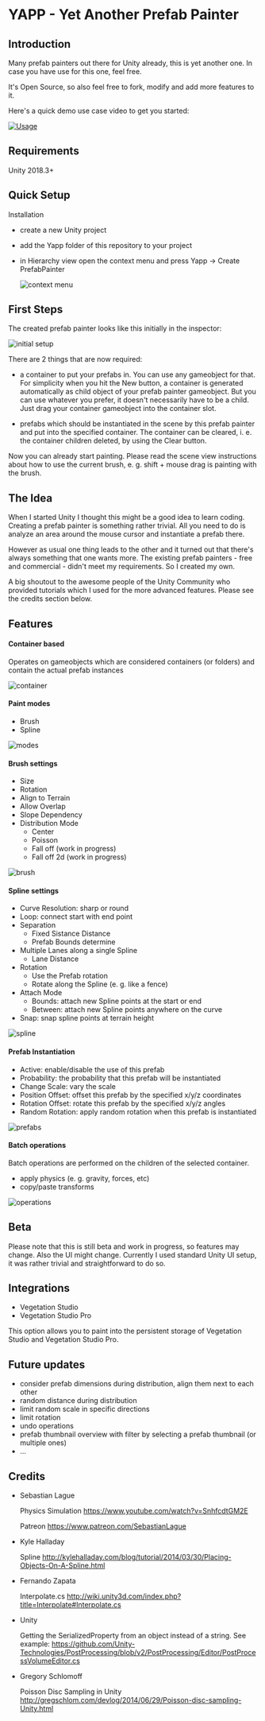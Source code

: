 # YAPP - Yet Another Prefab Painter

## Introduction

Many prefab painters out there for Unity already, this is yet another one. In case you have use for this one, feel free. 

It's Open Source, so also feel free to fork, modify and add more features to it.

Here's a quick demo use case video to get you started:

[![Usage](http://img.youtube.com/vi/-FZct3dVOW4/0.jpg)](https://www.youtube.com/watch?v=-FZct3dVOW4)

## Requirements

Unity 2018.3+

## Quick Setup

Installation

* create a new Unity project

* add the Yapp folder of this repository to your project

* in Hierarchy view open the context menu and press Yapp -> Create PrefabPainter
 
  ![context menu](https://user-images.githubusercontent.com/10963432/69490355-ed6d6f00-0e86-11ea-91a7-1762cee5b5c9.png)

## First Steps

The created prefab painter looks like this initially in the inspector:

![initial setup](https://user-images.githubusercontent.com/10963432/69490407-a2079080-0e87-11ea-838a-7be118d61267.png)

There are 2 things that are now required:

* a container to put your prefabs in. You can use any gameobject for that. For simplicity when you hit the New button, a container is generated automatically as child object of your prefab painter gameobject. But you can use whatever you prefer, it doesn't necessarily have to be a child. Just drag your container gameobject into the container slot.

* prefabs which should be instantiated in the scene by this prefab painter and put into the specified container. The container can be cleared, i. e. the container children deleted, by using the Clear button.

Now you can already start painting. Please read the scene view instructions about how to use the current brush, e. g. shift + mouse drag is painting with the brush.

## The Idea

When I started Unity I thought this might be a good idea to learn coding. Creating a prefab painter is something rather trivial. All you need to do is analyze an area around the mouse cursor and instantiate a prefab there.

However as usual one thing leads to the other and it turned out that there's always something that one wants more. The existing prefab painters - free and commercial - didn't meet my requirements. So I created my own. 

A big shoutout to the awesome people of the Unity Community who provided tutorials which I used for the more advanced features. Please see the credits section below.

## Features

#### Container based

Operates on gameobjects which are considered containers (or folders) and contain the actual prefab instances

![container](https://user-images.githubusercontent.com/10963432/69490829-67a0f200-0e8d-11ea-9c08-f8129a99ab7e.png)

#### Paint modes

  * Brush 
  * Spline

![modes](https://user-images.githubusercontent.com/10963432/69490836-78e9fe80-0e8d-11ea-86f0-aeb41ca64206.png) 

#### Brush settings

  * Size
  * Rotation
  * Align to Terrain
  * Allow Overlap
  * Slope Dependency
  * Distribution Mode
    * Center
    * Poisson
    * Fall off (work in progress)
    * Fall off 2d (work in progress)

![brush](https://user-images.githubusercontent.com/10963432/69490834-78516800-0e8d-11ea-9b2f-3632b93e74ef.png)

####  Spline settings

  * Curve Resolution: sharp or round
  * Loop: connect start with end point
  * Separation
    * Fixed Sistance Distance
    * Prefab Bounds determine
  * Multiple Lanes along a single Spline
    * Lane Distance
  * Rotation
    * Use the Prefab rotation
    * Rotate along the Spline (e. g. like a fence)
  * Attach Mode
    * Bounds: attach new Spline points at the start or end
    * Between: attach new Spline points anywhere on the curve
  * Snap: snap spline points at terrain height

![spline](https://user-images.githubusercontent.com/10963432/69490838-78e9fe80-0e8d-11ea-8fff-2d2d58b2cc72.png)

####  Prefab Instantiation
  * Active: enable/disable the use of this prefab
  * Probability: the probability that this prefab will be instantiated
  * Change Scale: vary the scale
  * Position Offset: offset this prefab by the specified x/y/z coordinates
  * Rotation Offset: rotate this prefab by the specified x/y/z angles
  * Random Rotation: apply random rotation when this prefab is instantiated

![prefabs](https://user-images.githubusercontent.com/10963432/69490835-78516800-0e8d-11ea-89d0-aeb3bd16a114.png)

####  Batch operations

Batch operations are performed on the children of the selected container.

  * apply physics (e. g. gravity, forces, etc) 
  * copy/paste transforms

![operations](https://user-images.githubusercontent.com/10963432/69490837-78e9fe80-0e8d-11ea-8248-0a46063ab913.png)


## Beta

Please note that this is still beta and work in progress, so features may change. Also the UI might change. Currently I used standard Unity UI setup, it was rather trivial and straightforward to do so.

## Integrations

 - Vegetation Studio 
 - Vegetation Studio Pro 

This option allows you to paint into the persistent storage of Vegetation Studio and Vegetation Studio Pro.

## Future updates

+ consider prefab dimensions during distribution, align them next to each other
+ random distance during distribution
+ limit random scale in specific directions
+ limit rotation
+ undo operations
+ prefab thumbnail overview with filter by selecting a prefab thumbnail (or multiple ones)
+ ...

## Credits

- Sebastian Lague
  
  Physics Simulation
  https://www.youtube.com/watch?v=SnhfcdtGM2E

  Patreon
  https://www.patreon.com/SebastianLague

- Kyle Halladay

  Spline
  http://kylehalladay.com/blog/tutorial/2014/03/30/Placing-Objects-On-A-Spline.html

- Fernando Zapata

  Interpolate.cs
  http://wiki.unity3d.com/index.php?title=Interpolate#Interpolate.cs

- Unity

  Getting the SerializedProperty from an object instead of a string. See example:
  https://github.com/Unity-Technologies/PostProcessing/blob/v2/PostProcessing/Editor/PostProcessVolumeEditor.cs

- Gregory Schlomoff

  Poisson Disc Sampling in Unity
  http://gregschlom.com/devlog/2014/06/29/Poisson-disc-sampling-Unity.html
